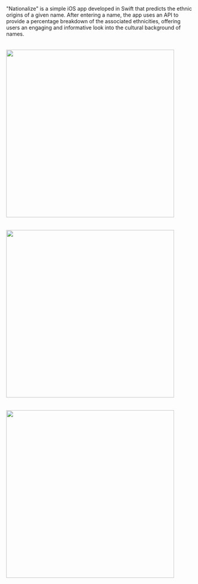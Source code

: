 "Nationalize" is a simple iOS app developed in Swift that predicts the ethnic origins of a given name. 
After entering a name, the app uses an API to provide a percentage breakdown of the associated ethnicities, offering users an engaging and informative look into the cultural background of names.
<br/> <br/> <br/>
<img src= "https://github.com/user-attachments/assets/ff380d8d-bd3a-4ca8-b2bb-1a84cd018056" width="450">
<br/> <br/> <br/>
<img src= "https://github.com/user-attachments/assets/cf50e0c1-f440-4198-9ac3-98f438560ea4" width="450">
<br/> <br/> <br/>
<img src= "https://github.com/user-attachments/assets/7188399e-b95c-451e-9965-00ba747e0425" width="450">
